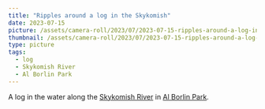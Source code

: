 ```yaml
---
title: "Ripples around a log in the Skykomish"
date: 2023-07-15
picture: /assets/camera-roll/2023/07/2023-07-15-ripples-around-a-log-in-the-skykomish/20230716_035815730_iOS.jpg
thumbnail: /assets/camera-roll/2023/07/2023-07-15-ripples-around-a-log-in-the-skykomish/20230716_035815730_iOS-thumbnail.jpg
type: picture
tags:
  - log
  - Skykomish River
  - Al Borlin Park
---
```

A log in the water along the [Skykomish River](/skykomish-river/) in [Al Borlin Park](/al-borlin-park/).